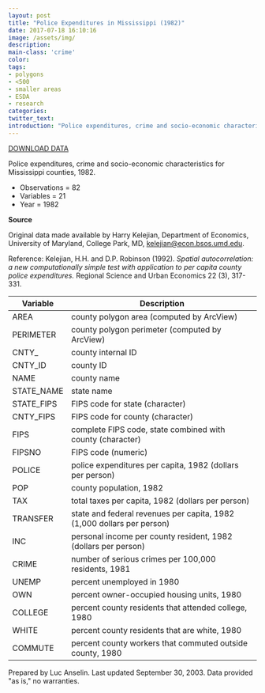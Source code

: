 ```yaml
---
layout: post
title: "Police Expenditures in Mississippi (1982)"
date: 2017-07-18 16:10:16
image: /assets/img/
description:
main-class: 'crime'
color:
tags:
- polygons
- <500
- smaller areas
- ESDA
- research
categories:
twitter_text:
introduction: "Police expenditures, crime and socio-economic characteristics for Mississippi counties, 1982"
---
```


<script>
var map = L.map('map');
L.tileLayer('https://api.tiles.mapbox.com/v4/{id}/{z}/{x}/{y}.png?access_token=pk.eyJ1IjoibWFwYm94IiwiYSI6ImNpejY4NXVycTA2emYycXBndHRqcmZ3N3gifQ.rJcFIG214AriISLbB6B5aw', {
maxZoom: 18,
attribution: 'Map data &copy; <a href="http://openstreetmap.org">OpenStreetMap</a> contributors, ' +
'<a href="http://creativecommons.org/licenses/by-sa/2.0/">CC-BY-SA</a>, ' +
'Imagery © <a href="http://mapbox.com">Mapbox</a>',
id: 'mapbox.light'
}).addTo(map);

map.scrollWheelZoom.disable();
map.touchZoom.disable();
var enableMapInteraction = function () {
map.scrollWheelZoom.enable();
map.touchZoom.enable();
}
$('#map').on('click touch', enableMapInteraction);
$('#map').on('mouseout', function(){ map.scrollWheelZoom.disable();});

var smallIcon = L.icon({
iconUrl: 'http://www.hckrecruitment.nic.in/images/blue.png',
iconSize: [16, 16], // size of the icon
});

function onEachFeature(feature, layer) {
//console.log(feature);
var txt = "";
for (var fname in feature.properties) {
txt += fname;
txt += " : ";
txt += feature.properties[fname];
txt += "<br/>";
}
layer.bindPopup(txt);
}


// load GeoJSON from an external file
// load GeoJSON from an external file
$.getJSON("../data/police.geojson",function(data){
// add GeoJSON layer to the map once the file is loaded
var json = L.geoJson(data, {
pointToLayer: function(feature, latlng) {

return L.marker(latlng, {
icon: smallIcon
});
},
onEachFeature: onEachFeature
});
json.addTo(map);
map.fitBounds(json.getBounds());
});
</script>

[DOWNLOAD DATA](https://s3.amazonaws.com/geoda/data/police.zip)


Police expenditures, crime and socio-economic characteristics for Mississippi counties, 1982.

* Observations = 82
* Variables = 21
* Year = 1982

**Source**

Original data made available by Harry Kelejian, Department of Economics,
University of Maryland, College Park, MD,
[kelejian@econ.bsos.umd.edu](mailto:kelejian@econ.bsos.umd.edu).

Reference: Kelejian, H.H. and D.P. Robinson (1992). *Spatial
autocorrelation: a new computationally simple test with application to
per capita county police expenditures.* Regional Science and Urban
Economics 22 (3), 317-331.



| **Variable**                         | **Description**                      |
|--|--|
| AREA                                 | county polygon area (computed by      ArcView)                             |
| PERIMETER                            | county polygon perimeter (computed   by ArcView)                          |
| CNTY\_                               | county internal ID                   |
| CNTY\_ID                             | county ID                            |
| NAME                                 | county name                          |
| STATE\_NAME                          | state name                           |
| STATE\_FIPS                          | FIPS code for state (character)      |
| CNTY\_FIPS                           | FIPS code for county (character)     |
| FIPS                                 | complete FIPS code, state combined   with county (character)              |
| FIPSNO                               | FIPS code (numeric)                  |
| POLICE                               | police expenditures per capita, 1982  (dollars per person)                 |
| POP                                  | county population, 1982              |
| TAX                                  | total taxes per capita, 1982         (dollars per person)                 |
| TRANSFER                             | state and federal revenues per        capita, 1982 (1,000 dollars per       person)                              |
| INC                                  | personal income per county resident, 1982 (dollars per person)            |
| CRIME                                | number of serious crimes per 100,000  residents, 1981                      |
| UNEMP                                | percent unemployed in 1980           |
| OWN                                  | percent owner-occupied housing       units, 1980                          |
| COLLEGE                              | percent county residents that         attended college, 1980               |
| WHITE                                | percent county residents that are    white, 1980                          |
| COMMUTE                              | percent county workers that commuted  outside county, 1980                 |


Prepared by Luc Anselin. Last updated September 30, 2003. Data provided "as is," no warranties.
